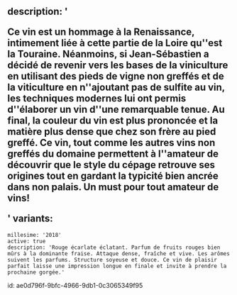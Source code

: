 description: '<p>Ce vin est un hommage à la Renaissance, intimement liée à cette partie de la Loire qu''est la Touraine. Néanmoins, si Jean-Sébastien a décidé de revenir vers les bases de la viniculture en utilisant des pieds de vigne non greffés et de la viticulture en n''ajoutant pas de sulfite au vin, les techniques modernes lui ont permis d''élaborer un vin d''une remarquable tenue. Au final, la couleur du vin est plus prononcée et la matière plus dense que chez son frère au pied greffé. Ce vin, tout comme les autres vins non greffés du domaine permettent à l''amateur de découvrir que le style du cépage retrouve ses origines tout en gardant la typicité bien ancrée dans non palais. Un must pour tout amateur de vins!</p>'
variants:
  -
    millesime: '2018'
    active: true
    description: 'Rouge écarlate éclatant. Parfum de fruits rouges bien mûrs à la dominante fraise. Attaque dense, fraîche et vive. Les arômes suivent les parfums. Structure soyeuse et douce. Ce vin de plaisir parfait laisse une impression longue en finale et invite à prendre la prochaine gorgée.'
id: ae0d796f-9bfc-4966-9db1-0c3065349f95
